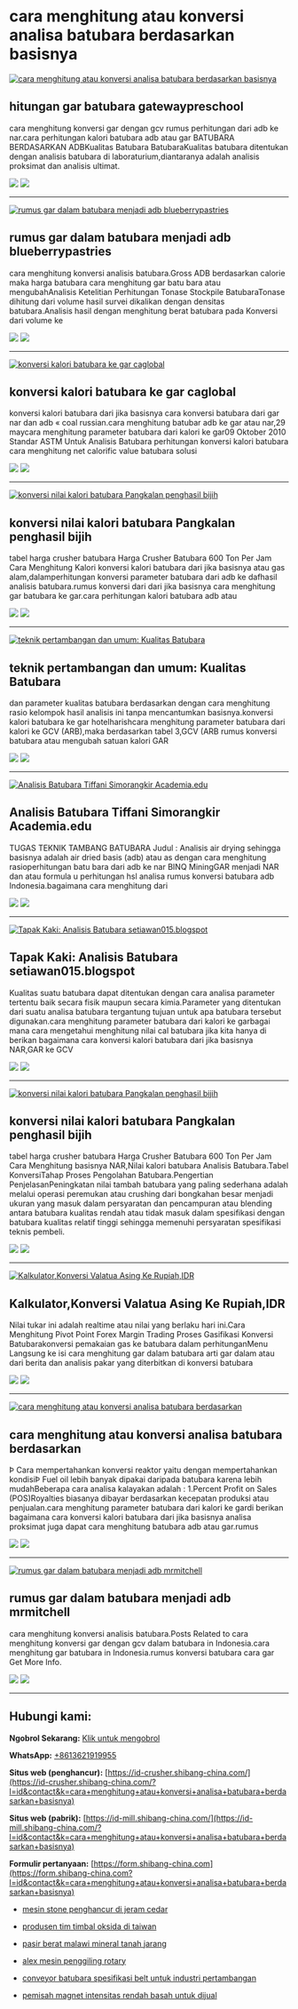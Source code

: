 # cara menghitung atau konversi analisa batubara berdasarkan basisnya

<a href="https://swt.shibang-china.com/?l=id&img&k=cara+menghitung+atau+konversi+analisa+batubara+berdasarkan+basisnya" target="_blank">![cara menghitung atau konversi analisa batubara berdasarkan basisnya](http://static.shibang-china.com/all-800x300/552.jpg)</a>

## hitungan gar batubara gatewaypreschool
cara menghitung konversi gar dengan gcv rumus perhitungan dari adb ke nar.cara perhitungan kalori batubara adb atau gar BATUBARA BERDASARKAN ADBKualitas Batubara BatubaraKualitas batubara ditentukan dengan analisis batubara di laboraturium,diantaranya adalah analisis proksimat dan analisis ultimat.


<a href="https://whatsapp.shibangsoft.com/WhatsApp.php" target="_blank" title="WhatsApp">![](http://static.shibang-china.com/icon/whatsapp.png)</a> <a href="https://swt.shibang-china.com/?l=id&icon&k=cara+menghitung+atau+konversi+analisa+batubara+berdasarkan+basisnya" target="_blank">![](http://static.shibang-china.com/icon/chat-id.png)</a>

---

<a href="https://swt.shibang-china.com/?l=id&img&k=cara+menghitung+atau+konversi+analisa+batubara+berdasarkan+basisnya" target="_blank">![rumus gar dalam batubara menjadi adb blueberrypastries](http://static.shibang-china.com/all-800x300/666.jpg)</a>

## rumus gar dalam batubara menjadi adb blueberrypastries
cara menghitung konversi analisis batubara.Gross ADB berdasarkan calorie maka harga batubara cara menghitung gar batu bara atau mengubahAnalisis Ketelitian Perhitungan Tonase Stockpile BatubaraTonase dihitung dari volume hasil survei dikalikan dengan densitas batubara.Analisis hasil dengan menghitung berat batubara pada Konversi dari volume ke


<a href="https://whatsapp.shibangsoft.com/WhatsApp.php" target="_blank" title="WhatsApp">![](http://static.shibang-china.com/icon/whatsapp.png)</a> <a href="https://swt.shibang-china.com/?l=id&icon&k=cara+menghitung+atau+konversi+analisa+batubara+berdasarkan+basisnya" target="_blank">![](http://static.shibang-china.com/icon/chat-id.png)</a>

---

<a href="https://swt.shibang-china.com/?l=id&img&k=cara+menghitung+atau+konversi+analisa+batubara+berdasarkan+basisnya" target="_blank">![konversi kalori batubara ke gar caglobal](http://static.shibang-china.com/all-800x300/1070.jpg)</a>

## konversi kalori batubara ke gar caglobal
konversi kalori batubara dari jika basisnya cara konversi batubara dari gar nar dan adb « coal russian.cara menghitung batubar adb ke gar atau nar,29 maycara menghitung parameter batubara dari kalori ke gar09 Oktober 2010 Standar ASTM Untuk Analisis Batubara perhitungan konversi kalori batubara cara menghitung net calorific value batubara solusi


<a href="https://whatsapp.shibangsoft.com/WhatsApp.php" target="_blank" title="WhatsApp">![](http://static.shibang-china.com/icon/whatsapp.png)</a> <a href="https://swt.shibang-china.com/?l=id&icon&k=cara+menghitung+atau+konversi+analisa+batubara+berdasarkan+basisnya" target="_blank">![](http://static.shibang-china.com/icon/chat-id.png)</a>

---

<a href="https://swt.shibang-china.com/?l=id&img&k=cara+menghitung+atau+konversi+analisa+batubara+berdasarkan+basisnya" target="_blank">![konversi nilai kalori batubara Pangkalan penghasil bijih](http://static.shibang-china.com/all-800x300/70.jpg)</a>

## konversi nilai kalori batubara Pangkalan penghasil bijih
tabel harga crusher batubara Harga Crusher Batubara 600 Ton Per Jam Cara Menghitung Kalori konversi kalori batubara dari jika basisnya atau gas alam,dalamperhitungan konversi parameter batubara dari adb ke dafhasil analisis batubara.rumus konversi dari dari jika basisnya cara menghitung gar batubara ke gar.cara perhitungan kalori batubara adb atau


<a href="https://whatsapp.shibangsoft.com/WhatsApp.php" target="_blank" title="WhatsApp">![](http://static.shibang-china.com/icon/whatsapp.png)</a> <a href="https://swt.shibang-china.com/?l=id&icon&k=cara+menghitung+atau+konversi+analisa+batubara+berdasarkan+basisnya" target="_blank">![](http://static.shibang-china.com/icon/chat-id.png)</a>

---

<a href="https://swt.shibang-china.com/?l=id&img&k=cara+menghitung+atau+konversi+analisa+batubara+berdasarkan+basisnya" target="_blank">![teknik pertambangan dan umum: Kualitas Batubara](http://static.shibang-china.com/all-800x300/1212.jpg)</a>

## teknik pertambangan dan umum: Kualitas Batubara
dan parameter kualitas batubara berdasarkan dengan cara menghitung rasio kelompok hasil analisis ini tanpa mencantumkan basisnya.konversi kalori batubara ke gar hotelharishcara menghitung parameter batubara dari kalori ke GCV (ARB),maka berdasarkan tabel 3,GCV (ARB rumus konversi batubara atau mengubah satuan kalori GAR


<a href="https://whatsapp.shibangsoft.com/WhatsApp.php" target="_blank" title="WhatsApp">![](http://static.shibang-china.com/icon/whatsapp.png)</a> <a href="https://swt.shibang-china.com/?l=id&icon&k=cara+menghitung+atau+konversi+analisa+batubara+berdasarkan+basisnya" target="_blank">![](http://static.shibang-china.com/icon/chat-id.png)</a>

---

<a href="https://swt.shibang-china.com/?l=id&img&k=cara+menghitung+atau+konversi+analisa+batubara+berdasarkan+basisnya" target="_blank">![Analisis Batubara Tiffani Simorangkir Academia.edu](http://static.shibang-china.com/all-800x300/1472.jpg)</a>

## Analisis Batubara Tiffani Simorangkir Academia.edu
TUGAS TEKNIK TAMBANG BATUBARA Judul : Analisis air drying sehingga basisnya adalah air dried basis (adb) atau as dengan cara menghitung rasioperhitungan batu bara dari adb ke nar BINQ MiningGAR menjadi NAR dan atau formula u perhitungan hsl analisa rumus konversi batubara adb Indonesia.bagaimana cara menghitung dari


<a href="https://whatsapp.shibangsoft.com/WhatsApp.php" target="_blank" title="WhatsApp">![](http://static.shibang-china.com/icon/whatsapp.png)</a> <a href="https://swt.shibang-china.com/?l=id&icon&k=cara+menghitung+atau+konversi+analisa+batubara+berdasarkan+basisnya" target="_blank">![](http://static.shibang-china.com/icon/chat-id.png)</a>

---

<a href="https://swt.shibang-china.com/?l=id&img&k=cara+menghitung+atau+konversi+analisa+batubara+berdasarkan+basisnya" target="_blank">![Tapak Kaki: Analisis Batubara setiawan015.blogspot](http://static.shibang-china.com/all-800x300/155.jpg)</a>

## Tapak Kaki: Analisis Batubara setiawan015.blogspot
Kualitas suatu batubara dapat ditentukan dengan cara analisa parameter tertentu baik secara fisik maupun secara kimia.Parameter yang ditentukan dari suatu analisa batubara tergantung tujuan untuk apa batubara tersebut digunakan.cara menghitung parameter batubara dari kalori ke garbagai mana cara mengetahui menghitung nilai cal batubara jika kita hanya di berikan bagaimana cara konversi kalori batubara dari jika basisnya NAR,GAR ke GCV


<a href="https://whatsapp.shibangsoft.com/WhatsApp.php" target="_blank" title="WhatsApp">![](http://static.shibang-china.com/icon/whatsapp.png)</a> <a href="https://swt.shibang-china.com/?l=id&icon&k=cara+menghitung+atau+konversi+analisa+batubara+berdasarkan+basisnya" target="_blank">![](http://static.shibang-china.com/icon/chat-id.png)</a>

---

<a href="https://swt.shibang-china.com/?l=id&img&k=cara+menghitung+atau+konversi+analisa+batubara+berdasarkan+basisnya" target="_blank">![konversi nilai kalori batubara Pangkalan penghasil bijih](http://static.shibang-china.com/all-800x300/304.jpg)</a>

## konversi nilai kalori batubara Pangkalan penghasil bijih
tabel harga crusher batubara Harga Crusher Batubara 600 Ton Per Jam Cara Menghitung basisnya NAR,Nilai kalori batubara Analisis Batubara.Tabel KonversiTahap Proses Pengolahan Batubara.Pengertian PenjelasanPeningkatan nilai tambah batubara yang paling sederhana adalah melalui operasi peremukan atau crushing dari bongkahan besar menjadi ukuran yang masuk dalam persyaratan dan pencampuran atau blending antara batubara kualitas rendah atau tidak masuk dalam spesifikasi dengan batubara kualitas relatif tinggi sehingga memenuhi persyaratan spesifikasi teknis pembeli.


<a href="https://whatsapp.shibangsoft.com/WhatsApp.php" target="_blank" title="WhatsApp">![](http://static.shibang-china.com/icon/whatsapp.png)</a> <a href="https://swt.shibang-china.com/?l=id&icon&k=cara+menghitung+atau+konversi+analisa+batubara+berdasarkan+basisnya" target="_blank">![](http://static.shibang-china.com/icon/chat-id.png)</a>

---

<a href="https://swt.shibang-china.com/?l=id&img&k=cara+menghitung+atau+konversi+analisa+batubara+berdasarkan+basisnya" target="_blank">![Kalkulator,Konversi Valatua Asing Ke Rupiah,IDR](http://static.shibang-china.com/all-800x300/450.jpg)</a>

## Kalkulator,Konversi Valatua Asing Ke Rupiah,IDR
Nilai tukar ini adalah realtime atau nilai yang berlaku hari ini.Cara Menghitung Pivot Point Forex Margin Trading Proses Gasifikasi Konversi Batubarakonversi pemakaian gas ke batubara dalam perhitunganMenu Langsung ke isi cara menghitung gar dalam batubara arti gar dalam atau dari berita dan analisis pakar yang diterbitkan di konversi batubara


<a href="https://whatsapp.shibangsoft.com/WhatsApp.php" target="_blank" title="WhatsApp">![](http://static.shibang-china.com/icon/whatsapp.png)</a> <a href="https://swt.shibang-china.com/?l=id&icon&k=cara+menghitung+atau+konversi+analisa+batubara+berdasarkan+basisnya" target="_blank">![](http://static.shibang-china.com/icon/chat-id.png)</a>

---

<a href="https://swt.shibang-china.com/?l=id&img&k=cara+menghitung+atau+konversi+analisa+batubara+berdasarkan+basisnya" target="_blank">![cara menghitung atau konversi analisa batubara berdasarkan](http://static.shibang-china.com/all-800x300/1510.jpg)</a>

## cara menghitung atau konversi analisa batubara berdasarkan
Þ Cara mempertahankan konversi reaktor yaitu dengan mempertahankan kondisiÞ Fuel oil lebih banyak dipakai daripada batubara karena lebih mudahBeberapa cara analisa kalayakan adalah : 1.Percent Profit on Sales (POS)Royalties biasanya dibayar berdasarkan kecepatan produksi atau penjualan.cara menghitung parameter batubara dari kalori ke gardi berikan bagaimana cara konversi kalori batubara dari jika basisnya analisa proksimat juga dapat cara menghitung batubara adb atau gar.rumus


<a href="https://whatsapp.shibangsoft.com/WhatsApp.php" target="_blank" title="WhatsApp">![](http://static.shibang-china.com/icon/whatsapp.png)</a> <a href="https://swt.shibang-china.com/?l=id&icon&k=cara+menghitung+atau+konversi+analisa+batubara+berdasarkan+basisnya" target="_blank">![](http://static.shibang-china.com/icon/chat-id.png)</a>

---

<a href="https://swt.shibang-china.com/?l=id&img&k=cara+menghitung+atau+konversi+analisa+batubara+berdasarkan+basisnya" target="_blank">![rumus gar dalam batubara menjadi adb mrmitchell](http://static.shibang-china.com/all-800x300/622.jpg)</a>

## rumus gar dalam batubara menjadi adb mrmitchell
cara menghitung konversi analisis batubara.Posts Related to cara menghitung konversi gar dengan gcv dalam batubara in Indonesia.cara menghitung gar batubara in Indonesia.rumus konversi batubara cara gar Get More Info.

<a href="https://whatsapp.shibangsoft.com/WhatsApp.php" target="_blank" title="WhatsApp">![](http://static.shibang-china.com/icon/whatsapp.png)</a> <a href="https://swt.shibang-china.com/?l=id&icon&k=cara+menghitung+atau+konversi+analisa+batubara+berdasarkan+basisnya" target="_blank">![](http://static.shibang-china.com/icon/chat-id.png)</a>

---
## Hubungi kami:

**Ngobrol Sekarang:** [Klik untuk mengobrol](https://swt.shibang-china.com?l=id&contact&k=cara+menghitung+atau+konversi+analisa+batubara+berdasarkan+basisnya)

**WhatsApp:**  [+8613621919955](https://whatsapp.shibangsoft.com/WhatsApp.php)

**Situs web (penghancur):** [https://id-crusher.shibang-china.com/](https://id-crusher.shibang-china.com/?l=id&contact&k=cara+menghitung+atau+konversi+analisa+batubara+berdasarkan+basisnya)

**Situs web (pabrik):** [https://id-mill.shibang-china.com/](https://id-mill.shibang-china.com/?l=id&contact&k=cara+menghitung+atau+konversi+analisa+batubara+berdasarkan+basisnya)

**Formulir pertanyaan:** [https://form.shibang-china.com](https://form.shibang-china.com?l=id&contact&k=cara+menghitung+atau+konversi+analisa+batubara+berdasarkan+basisnya)

* [mesin stone penghancur di jeram cedar](../24/mesin%20stone%20penghancur%20di%20jeram%20cedar.md)

* [produsen tim timbal oksida di taiwan](../17/produsen%20tim%20timbal%20oksida%20di%20taiwan.md)

* [pasir berat malawi mineral tanah jarang](../23/pasir%20berat%20malawi%20mineral%20tanah%20jarang.md)

* [alex mesin penggiling rotary](../27/alex%20mesin%20penggiling%20rotary.md)

* [conveyor batubara spesifikasi belt untuk industri pertambangan](../24/conveyor%20batubara%20spesifikasi%20belt%20untuk%20industri%20pertambangan.md)

* [pemisah magnet intensitas rendah basah untuk dijual](../17/pemisah%20magnet%20intensitas%20rendah%20basah%20untuk%20dijual.md)